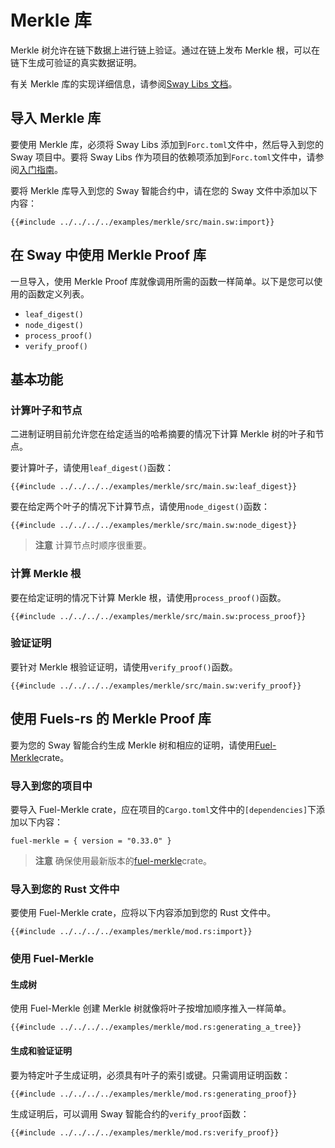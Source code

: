 # Merkle 库

Merkle 树允许在链下数据上进行链上验证。通过在链上发布 Merkle 根，可以在链下生成可验证的真实数据证明。

有关 Merkle 库的实现详细信息，请参阅[Sway Libs 文档](https://fuellabs.github.io/sway-libs/master/sway_libs/merkle/index.html)。

## 导入 Merkle 库

要使用 Merkle 库，必须将 Sway Libs 添加到`Forc.toml`文件中，然后导入到您的 Sway 项目中。要将 Sway Libs 作为项目的依赖项添加到`Forc.toml`文件中，请参阅[入门指南](../getting_started/index.md)。

要将 Merkle 库导入到您的 Sway 智能合约中，请在您的 Sway 文件中添加以下内容：

```sway
{{#include ../../../../examples/merkle/src/main.sw:import}}
```

## 在 Sway 中使用 Merkle Proof 库

一旦导入，使用 Merkle Proof 库就像调用所需的函数一样简单。以下是您可以使用的函数定义列表。

- `leaf_digest()`
- `node_digest()`
- `process_proof()`
- `verify_proof()`

## 基本功能

### 计算叶子和节点

二进制证明目前允许您在给定适当的哈希摘要的情况下计算 Merkle 树的叶子和节点。

要计算叶子，请使用`leaf_digest()`函数：

```sway
{{#include ../../../../examples/merkle/src/main.sw:leaf_digest}}
```

要在给定两个叶子的情况下计算节点，请使用`node_digest()`函数：

```sway
{{#include ../../../../examples/merkle/src/main.sw:node_digest}}
```

> **注意** 计算节点时顺序很重要。

### 计算 Merkle 根

要在给定证明的情况下计算 Merkle 根，请使用`process_proof()`函数。

```sway
{{#include ../../../../examples/merkle/src/main.sw:process_proof}}
```

### 验证证明

要针对 Merkle 根验证证明，请使用`verify_proof()`函数。

```sway
{{#include ../../../../examples/merkle/src/main.sw:verify_proof}}
```

## 使用 Fuels-rs 的 Merkle Proof 库

要为您的 Sway 智能合约生成 Merkle 树和相应的证明，请使用[Fuel-Merkle](https://github.com/FuelLabs/fuel-vm/tree/master/fuel-merkle)crate。

### 导入到您的项目中

要导入 Fuel-Merkle crate，应在项目的`Cargo.toml`文件中的`[dependencies]`下添加以下内容：

```sway
fuel-merkle = { version = "0.33.0" }
```

> **注意** 确保使用最新版本的[fuel-merkle](https://crates.io/crates/fuel-merkle)crate。

### 导入到您的 Rust 文件中

要使用 Fuel-Merkle crate，应将以下内容添加到您的 Rust 文件中。

```sway
{{#include ../../../../examples/merkle/mod.rs:import}}
```

### 使用 Fuel-Merkle

#### 生成树

使用 Fuel-Merkle 创建 Merkle 树就像将叶子按增加顺序推入一样简单。

```sway
{{#include ../../../../examples/merkle/mod.rs:generating_a_tree}}
```

#### 生成和验证证明

要为特定叶子生成证明，必须具有叶子的索引或键。只需调用证明函数：

```sway
{{#include ../../../../examples/merkle/mod.rs:generating_proof}}
```

生成证明后，可以调用 Sway 智能合约的`verify_proof`函数：

```sway
{{#include ../../../../examples/merkle/mod.rs:verify_proof}}
```
